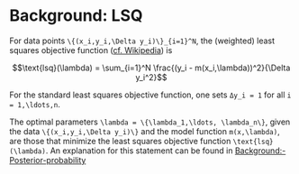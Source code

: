 # Background: LSQ

For data points ``\{(x_i,y_i,\Delta y_i)\}_{i=1}^N``, the (weighted) least squares objective function ([cf. Wikipedia](https://en.wikipedia.org/wiki/Least_squares)) is

```math
\text{lsq}(\lambda) = \sum_{i=1}^N \frac{(y_i - m(x_i,\lambda))^2}{\Delta y_i^2}
```
For the standard least squares objective function, one sets ``Δy_i = 1`` for all ``i = 1,\ldots,n``.

The optimal parameters ``\lambda = \{\lambda_1,\ldots, \lambda_n\}``, given the data ``\{(x_i,y_i,\Delta y_i)\}`` and the model function ``m(x,\lambda)``, are those that minimize the least squares objective function ``\text{lsq}(\lambda)``. An explanation for this statement can be found in [Background:-Posterior-probability](@ref)

